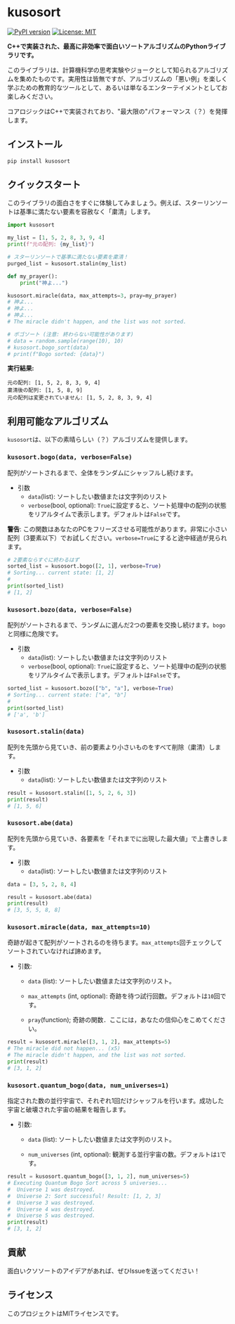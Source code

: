 # kusosort 

[![PyPI version](https://badge.fury.io/py/kusosort-itsuk.svg)](https://pypi.org/project/kusosort/)
[![License: MIT](https://img.shields.io/badge/License-MIT-yellow.svg)](https://opensource.org/licenses/MIT)

**C++で実装された、最高に非効率で面白いソートアルゴリズムのPythonライブラリです。**

このライブラリは、計算機科学の思考実験やジョークとして知られるアルゴリズムを集めたものです。実用性は皆無ですが、アルゴリズムの「悪い例」を楽しく学ぶための教育的なツールとして、あるいは単なるエンターテイメントとしてお楽しみください。

コアロジックはC++で実装されており、"最大限の"パフォーマンス（？）を発揮します。

## インストール

```bash
pip install kusosort
```

## クイックスタート

このライブラリの面白さをすぐに体験してみましょう。例えば、スターリンソートは基準に満たない要素を容赦なく「粛清」します。

```python
import kusosort

my_list = [1, 5, 2, 8, 3, 9, 4]
print(f"元の配列: {my_list}")

# スターリンソートで基準に満たない要素を粛清！
purged_list = kusosort.stalin(my_list)

def my_prayer():
    print("神よ...")

kusosort.miracle(data, max_attempts=3, pray=my_prayer)
# 神よ...
# 神よ...
# 神よ...
# The miracle didn't happen, and the list was not sorted.

# ボゴソート (注意: 終わらない可能性があります)
# data = random.sample(range(10), 10)
# kusosort.bogo_sort(data)
# print(f"Bogo sorted: {data}")
```

**実行結果:**
```
元の配列: [1, 5, 2, 8, 3, 9, 4]
粛清後の配列: [1, 5, 8, 9]
元の配列は変更されていません: [1, 5, 2, 8, 3, 9, 4]
```

##  利用可能なアルゴリズム

`kusosort`は、以下の素晴らしい（？）アルゴリズムを提供します。

### `kusosort.bogo(data, verbose=False)`
配列がソートされるまで、全体をランダムにシャッフルし続けます。

- 引数
  - ``data``(list): ソートしたい数値または文字列のリスト
  - ``verbose``(bool, optional): ``True``に設定すると、ソート処理中の配列の状態をリアルタイムで表示します。デフォルトは``False``です。

**警告**: この関数はあなたのPCをフリーズさせる可能性があります。非常に小さい配列（3要素以下）でお試しください。`verbose=True`にすると途中経過が見られます。

```python
# 2要素ならすぐに終わるはず
sorted_list = kusosort.bogo([2, 1], verbose=True)
# Sorting... current state: [1, 2]
#
print(sorted_list)
# [1, 2]
```

### `kusosort.bozo(data, verbose=False)`
配列がソートされるまで、ランダムに選んだ2つの要素を交換し続けます。`bogo`と同様に危険です。

- 引数
  - ``data``(list): ソートしたい数値または文字列のリスト
  - ``verbose``(bool, optional): ``True``に設定すると、ソート処理中の配列の状態をリアルタイムで表示します。デフォルトは``False``です。

```python
sorted_list = kusosort.bozo(["b", "a"], verbose=True)
# Sorting... current state: ["a", "b"]
#
print(sorted_list)
# ['a', 'b']
```

### `kusosort.stalin(data)`
配列を先頭から見ていき、前の要素より小さいものをすべて削除（粛清）します。

- 引数
  - ``data``(list): ソートしたい数値または文字列のリスト

```python
result = kusosort.stalin([1, 5, 2, 6, 3])
print(result)
# [1, 5, 6]
```

### `kusosort.abe(data)`
配列を先頭から見ていき、各要素を「それまでに出現した最大値」で上書きします。

- 引数
  - ``data``(list): ソートしたい数値または文字列のリスト

```python
data = [3, 5, 2, 8, 4]

result = kusosort.abe(data)
print(result)
# [3, 5, 5, 8, 8]
```

### `kusosort.miracle(data, max_attempts=10)`
奇跡が起きて配列がソートされるのを待ちます。`max_attempts`回チェックしてソートされていなければ諦めます。

- 引数:
    - ``data`` (list): ソートしたい数値または文字列のリスト。

    - ``max_attempts`` (int, optional): 奇跡を待つ試行回数。デフォルトは``10``回です。
    
    - ``pray``(function); 奇跡の関数．ここには，あなたの信仰心をこめてください。

```python
result = kusosort.miracle([3, 1, 2], max_attempts=5)
# The miracle did not happen... (x5)
# The miracle didn't happen, and the list was not sorted.
print(result)
# [3, 1, 2]
```

### `kusosort.quantum_bogo(data, num_universes=1)`
指定された数の並行宇宙で、それぞれ1回だけシャッフルを行います。成功した宇宙と破壊された宇宙の結果を報告します。

- 引数:
    - ``data`` (list): ソートしたい数値または文字列のリスト。

    - ``num_universes`` (int, optional): 観測する並行宇宙の数。デフォルトは``1``です。

```python
result = kusosort.quantum_bogo([3, 1, 2], num_universes=5)
# Executing Quantum Bogo Sort across 5 universes...
#  Universe 1 was destroyed.
#  Universe 2: Sort successful! Result: [1, 2, 3]
#  Universe 3 was destroyed.
#  Universe 4 was destroyed.
#  Universe 5 was destroyed.
print(result)
# [3, 1, 2]
```

## 貢献
面白いクソソートのアイデアがあれば、ぜひIssueを送ってください！

## ライセンス
このプロジェクトはMITライセンスです。
